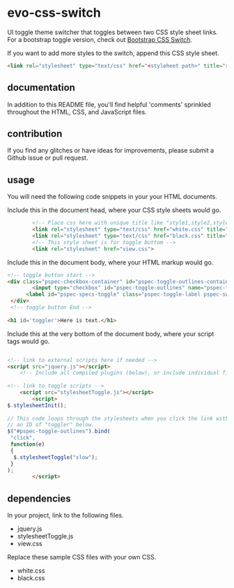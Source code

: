 # evo-css-switch
UI toggle theme switcher that toggles between two CSS style sheet links.
For a bootstrap toggle version, check out [Bootstrap CSS Switch](https://github.com/labelle/bootstrap-css-switch).

If you want to add more styles to the switch, append this CSS style sheet.

```html
<link rel="stylesheet" type="text/css" href="<styleheet path>" title="style1" class="new" media="screen" />
```

## documentation

In addition to this README file, you'll find helpful 'comments' sprinkled throughout the HTML, CSS, and JavaScript files.

## contribution

If you find any glitches or have ideas for improvements, please submit a Github issue or pull request.

## usage

You will need the following code snippets in your your HTML documents.

Include this in the document head, where your CSS style sheets would go.

```html
		<!-- Place css here with unique title like "style1,style2,style3....." and with class="new" to toggle through all styles -->
		<link rel="stylesheet" type="text/css" href="white.css" title="style1" class="new" media="screen" />
		<link rel="stylesheet" type="text/css" href="black.css" title="style2" class="new" media="screen" />
		<!-- This style sheet is for toggle buttom -->
		<link rel="stylesheet" href="view.css">
```

Include this in the document body, where your HTML markup would go.

```html
<!-- toggle button start -->
<div class="pspec-checkbox-container" id="pspec-toggle-outlines-container">
        <input type="checkbox" id="pspec-toggle-outlines" name="pspec-toggle-outlines" class="pspec-toggle round-corners input-text" checked="">
      <label id="pspec-specs-toggle" class="pspec-toggle-label pspec-switch pspec-switch--green" for="pspec-toggle-outlines"></label>
 </div>
 <!-- toggle button End -->
 
<h1 id='toggler'>Here is text.</h1>
```

Include this at the very bottom of the document body, where your script tags would go.

```html

<!-- link to external scripts here if needed -->
<script src="jquery.js"></script>
    <!-- Include all compiled plugins (below), or include individual files as needed -->
	
<!-- link to toggle scripts -->	
	<script src="stylesheetToggle.js"></script>
        <script>
$.stylesheetInit();
   
// This code loops through the stylesheets when you click the link with
// an ID of "toggler" below.
$("#pspec-toggle-outlines").bind(
 "click",
 function(e)
 {
  $.stylesheetToggle("slow");
 }
);
        </script>
```

## dependencies

In your project, link to the following files.

* jquery.js
* stylesheetToggle.js
* view.css

Replace these sample CSS files with your own CSS.

* white.css
* black.css


